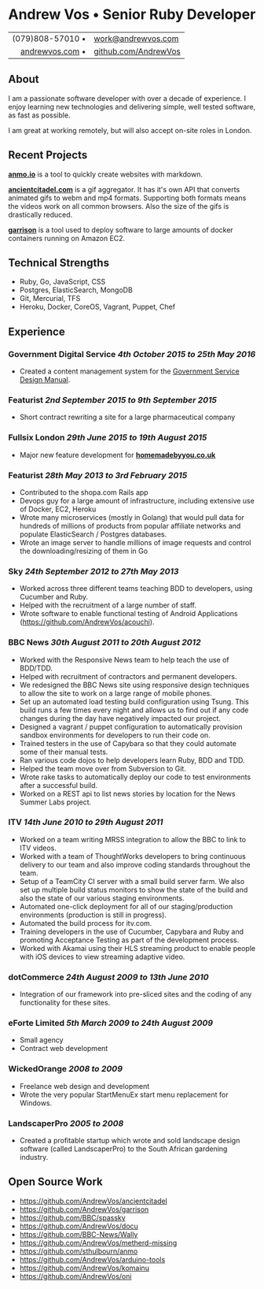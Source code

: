 <div class="title">
  <h1>Andrew Vos &#8226; Senior Ruby Developer</h1>
</div>

<link href="style.css" rel="stylesheet">

|                                                   |                                                         |
|--------------------------------------------------:|:--------------------------------------------------------|
| (079)808-57010 &#8226;                            | work@andrewvos.com                                      |
| [andrewvos.com](http://www.andrewvos.com) &#8226; | [github.com/AndrewVos](http://www.github.com/AndrewVos) |

## About

I am a passionate software developer with over a decade of experience.
I enjoy learning new technologies and delivering simple, well tested software, as fast as possible.

I am great at working remotely, but will also accept on-site roles in London.

## Recent Projects

[**anmo.io**](https://anmo.io/) is a tool to quickly create websites with markdown.

[**ancientcitadel.com**](http://ancientcitadel.com) is a gif aggregator. It has it's own API
that converts animated gifs to webm and mp4 formats. Supporting both formats means the videos
work on all common browsers. Also the size of the gifs is drastically reduced.

[**garrison**](https://github.com/AndrewVos/garrison) is a tool used to deploy software to large
amounts of docker containers running on Amazon EC2.

## Technical Strengths

- Ruby, Go, JavaScript, CSS
- Postgres, ElasticSearch, MongoDB
- Git, Mercurial, TFS
- Heroku, Docker, CoreOS, Vagrant, Puppet, Chef

## Experience

### Government Digital Service _4th October 2015 to 25th May 2016_

- Created a content management system for the [Government Service Design Manual](https://www.gov.uk/service-manual).

### Featurist _2nd September 2015 to 9th September 2015_

- Short contract rewriting a site for a large pharmaceutical company

### Fullsix London _29th June 2015 to 19th August 2015_

- Major new feature development for [**homemadebyyou.co.uk**](homemadebyyou.co.uk)

### Featurist _28th May 2013 to 3rd February 2015_
- Contributed to the shopa.com Rails app
- Devops guy for a large amount of infrastructure, including extensive use of Docker, EC2, Heroku
- Wrote many microservices (mostly in Golang) that would pull data for hundreds of millions of products from popular affiliate networks and populate ElasticSearch / Postgres databases.
- Wrote an image server to handle millions of image requests and control the downloading/resizing of them in Go

### Sky _24th September 2012 to 27th May 2013_
- Worked across three different teams teaching BDD to developers, using Cucumber and Ruby.
- Helped with the recruitment of a large number of staff.
- Wrote software to enable functional testing of Android Applications (https://github.com/AndrewVos/acouchi).

### BBC News _30th August 2011 to 20th August 2012_
- Worked with the Responsive News team to help teach the use of BDD/TDD.
- Helped with recruitment of contractors and permanent developers.
- We redesigned the BBC News site using responsive design techniques to allow the site to work on a large range of mobile phones.
- Set up an automated load testing build configuration using Tsung. This build runs a few times every night and allows us to find out if any code changes during the day have negatively impacted our project.
- Designed a vagrant / puppet configuration to automatically provision sandbox environments for developers to run their code on.
- Trained testers in the use of Capybara so that they could automate some of their manual tests.
- Ran various code dojos to help developers learn Ruby, BDD and TDD.
- Helped the team move over from Subversion to Git.
- Wrote rake tasks to automatically deploy our code to test environments after a successful build.
- Worked on a REST api to list news stories by location for the News Summer Labs project.

### ITV _14th June 2010 to 29th August 2011_
- Worked on a team writing MRSS integration to allow the BBC to link to ITV videos.
- Worked with a team of ThoughtWorks developers to bring continuous delivery to our team and also improve coding standards throughout the team.
- Setup of a TeamCity CI server with a small build server farm. We also set up multiple build status monitors to show the state of the build and also the state of our various staging environments.
- Automated one-click deployment for all of our staging/production environments (production is still in progress).
- Automated the build process for itv.com.
- Training developers in the use of Cucumber, Capybara and Ruby and promoting Acceptance Testing as part of the development process.
- Worked with Akamai using their HLS streaming product to enable people with iOS devices to view streaming adaptive video.

### dotCommerce _24th August 2009 to 13th June 2010_
- Integration of our framework into pre-sliced sites and the coding of any functionality for these sites.

### eForte Limited _5th March 2009 to 24th August 2009_
- Small agency
- Contract web development

### WickedOrange _2008 to 2009_
- Freelance web design and development
- Wrote the very popular StartMenuEx start menu replacement for Windows.

### LandscaperPro _2005 to 2008_
- Created a profitable startup which wrote and sold landscape design software (called LandscaperPro) to the South African gardening industry.

## Open Source Work

- https://github.com/AndrewVos/ancientcitadel
- https://github.com/AndrewVos/garrison
- https://github.com/BBC/spassky
- https://github.com/AndrewVos/docu
- https://github.com/BBC-News/Wally
- https://github.com/AndrewVos/metherd-missing
- https://github.com/sthulbourn/anmo
- https://github.com/AndrewVos/arduino-tools
- https://github.com/AndrewVos/komainu
- https://github.com/AndrewVos/oni
